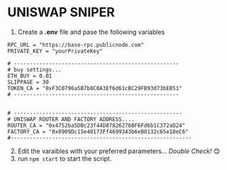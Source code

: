 # UNISWAP SNIPER

1. Create a **.env** file and pase the following variables

```
RPC_URL = "https://base-rpc.publicnode.com"
PRIVATE_KEY = "yourPrivateKey"

# ----------------------------------------------------
# buy settings...
ETH_BUY = 0.01
SLIPPAGE = 30
TOKEN_CA = "0xF3C0796a5B7b8C0A3Ef6d61cBC29FB93d73bEB51"
# ----------------------------------------------------


# -----------------------------------------------------
# UNISWAP ROUTER AND FACTORY ADDRESS....
ROUTER_CA = "0x4752ba5DBc23f44D87826276BF6Fd6b1C372aD24"
FACTORY_CA = "0x8909Dc15e40173Ff4699343b6eB8132c65e18eC6"
#---------------------------------------------------------
```

2. Edit the varaibles with your preferred parameters... _Double Check!_ 😊
3. run `npm start` to start the script.

